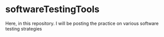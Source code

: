 # softwareTestingTools
Here, in this repository. I will be posting the practice on various software testing strategies
